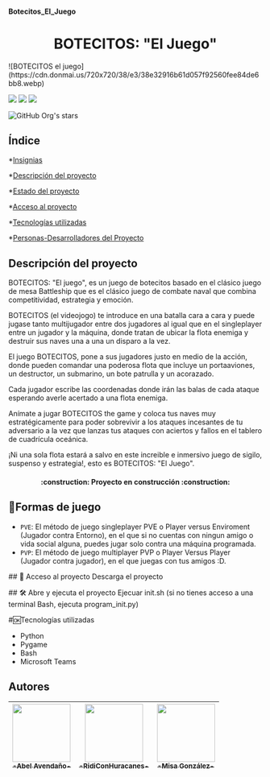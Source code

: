 #### Botecitos_El_Juego
<h1 align="center">BOTECITOS: "El Juego"</h1>
![BOTECITOS el juego](https://cdn.donmai.us/720x720/38/e3/38e32916b61d057f92560fee84de6bb8.webp)
   <p align="left">
   <img src="https://img.shields.io/badge/Sígueme-%40medusin__corales-red"> <img src="https://img.shields.io/badge/Sígueme-%40aosorio.13-blue"> <img src="https://img.shields.io/badge/Sígueme-%40gg__misa__e1-yellow">
   </p>

![GitHub Org's stars](https://img.shields.io/github/stars/AbelAvendanoArgueta/Botecitos_El_Juego?style=social)

## Índice

*[Insignias](#insignias)

*[Descripción del proyecto](#Descripcion-del-proyecto)

*[Estado del proyecto](#Estado-del-proyecto)

*[Acceso al proyecto](#acceso-proyecto)

*[Tecnologías utilizadas](#tecnologías-utilizadas)

*[Personas-Desarrolladores del Proyecto](#personas-desarrolladores)


## Descripción del proyecto

BOTECITOS: "El juego", es un juego de botecitos basado en el clásico juego de mesa Battleship que es el clásico juego de combate naval que combina competitividad, estrategia y emoción.

BOTECITOS (el videojogo) te introduce en una batalla cara a cara y puede jugase tanto multijugador entre dos jugadores al igual que en el singleplayer entre un jugador y la máquina, donde tratan de ubicar la flota enemiga y destruir sus naves una a una un disparo a la vez.

El juego BOTECITOS, pone a sus jugadores justo en medio de la acción, donde pueden comandar una poderosa flota que incluye un portaaviones, un destructor, un submarino, un bote patrulla y un acorazado.

Cada jugador escribe las coordenadas donde irán las balas de cada ataque esperando averle acertado a una flota enemiga.

Anímate a jugar BOTECITOS the game y coloca tus naves muy estratégicamente para poder sobrevivir a los ataques incesantes de tu adversario a la vez que lanzas tus ataques con aciertos y fallos en el tablero de cuadrícula oceánica.

¡Ni una sola flota estará a salvo en este increible e inmersivo juego de sigilo, suspenso y estrategia!, esto es BOTECITOS: "El Juego".


<h4 align="center">
:construction: Proyecto en construcción :construction:
</h4>


## :hammer:Formas de juego
- `PVE`: El método de juego singleplayer PVE o Player versus Enviroment (Jugador contra Entorno), en el que si no cuentas con ningun amigo o vida social alguna, puedes jugar solo contra una máquina programada.
- `PVP`: El método de juego multiplayer PVP o Player Versus Player (Jugador contra jugador), en el que juegas con tus amigos :D.

\## 📁 Acceso al proyecto
Descarga el proyecto

\## 🛠️ Abre y ejecuta el proyecto
Ejecuar init.sh (si no tienes acceso a una terminal Bash, ejecuta program_init.py)

#:ok:Tecnologías utilizadas
- Python
- Pygame
- Bash
- Microsoft Teams

## Autores

| [<img src="https://avatars.githubusercontent.com/u/53498059?v=4" width=115><br><sub>-Abel Avendaño-</sub>](https://github.com/AbelAvendanoArgueta) |  [<img src="https://avatars.githubusercontent.com/u/118378677?v=4" width=115><br><sub>-RidiConHuracanes-</sub>](https://github.com/RidiConHuracanes) | [<img src="https://avatars.githubusercontent.com/u/117698707?v=4" width=115><br><sub>-Misa González-</sub>](https://github.com/ElMisaaa) |  
| :---: | :---: | :---: |